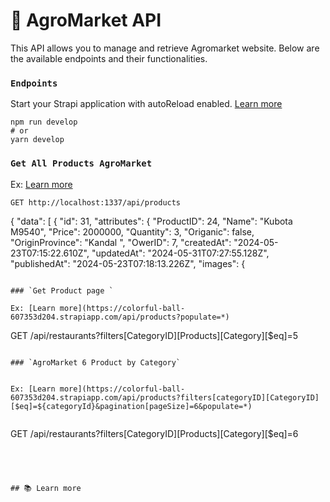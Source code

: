 # 🚀 AgroMarket API

This API allows you to manage and retrieve Agromarket website. Below are the available endpoints and their functionalities.

### `Endpoints`

Start your Strapi application with autoReload enabled. [Learn more]( )

```
npm run develop
# or
yarn develop
```

### `Get All Products AgroMarket`

Ex: [Learn more](https://colorful-ball-607353d204.strapiapp.com/api/products?populate=*)

```
GET http://localhost:1337/api/products

```
{
    "data": [
        {
            "id": 31,
            "attributes": {
                "ProductID": 24,
                "Name": "Kubota M9540",
                "Price": 2000000,
                "Quantity": 3,
                "Origanic": false,
                "OriginProvince": "Kandal ",
                "OwerID": 7,
                "createdAt": "2024-05-23T07:15:22.610Z",
                "updatedAt": "2024-05-31T07:27:55.128Z",
                "publishedAt": "2024-05-23T07:18:13.226Z",
                "images": {
```

### `Get Product page `

Ex: [Learn more](https://colorful-ball-607353d204.strapiapp.com/api/products?populate=*)

```
GET /api/restaurants?filters[CategoryID][Products][Category][$eq]=5
```

### `AgroMarket 6 Product by Category`


Ex: [Learn more](https://colorful-ball-607353d204.strapiapp.com/api/products?filters[categoryID][CategoryID][$eq]=${categoryId}&pagination[pageSize]=6&populate=*)


```
GET /api/restaurants?filters[CategoryID][Products][Category][$eq]=6
```




## 📚 Learn more




